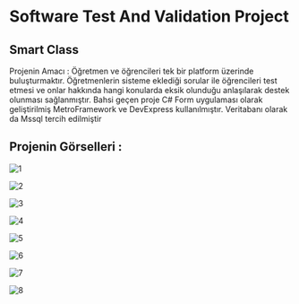 # Software Test And Validation Project

## Smart Class

Projenin Amacı : Öğretmen ve öğrencileri tek bir platform üzerinde buluşturmaktır. 
Öğretmenlerin sisteme eklediği sorular ile öğrencileri test etmesi ve onlar hakkında hangi konularda eksik olunduğu 
anlaşılarak destek olunması sağlanmıştır. Bahsi geçen proje C# Form uygulaması olarak
geliştirilmiş MetroFramework ve DevExpress kullanılmıştır. Veritabanı olarak da Mssql tercih edilmiştir

## Projenin Görselleri : 

![1](https://github.com/enesdnz/sinama/blob/master/images/1.PNG) 

![2](https://github.com/enesdnz/sinama/blob/master/images/2.PNG)

![3](https://github.com/enesdnz/sinama/blob/master/images/3.PNG)

![4](https://github.com/enesdnz/sinama/blob/master/images/4.PNG)

![5](https://github.com/enesdnz/sinama/blob/master/images/5.PNG)

![6](https://github.com/enesdnz/sinama/blob/master/images/6.PNG)

![7](https://github.com/enesdnz/sinama/blob/master/images/7.PNG)

![8](https://github.com/enesdnz/sinama/blob/master/images/8.PNG)
